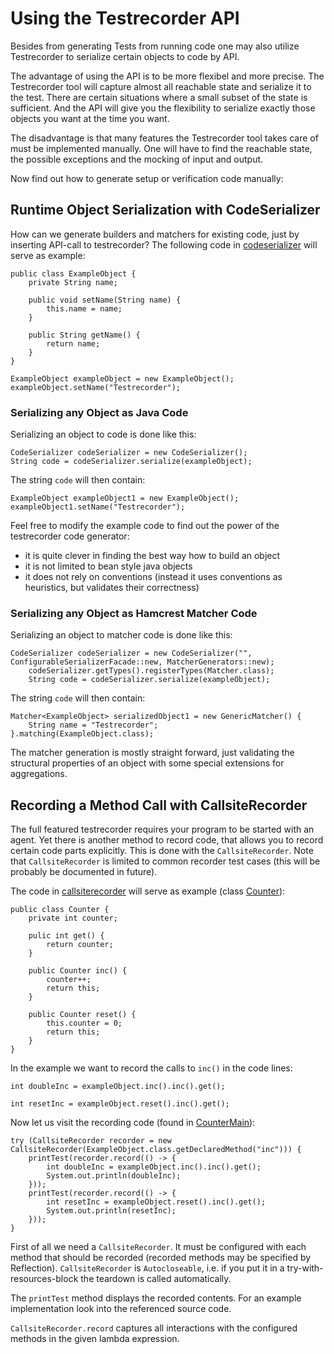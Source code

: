 Using the Testrecorder API
==========================

Besides from generating Tests from running code one may also utilize Testrecorder to serialize certain objects to code by API.

The advantage of using the API is to be more flexibel and more precise. The Testrecorder tool will capture almost all reachable state and serialize it to the test. There are certain situations where a small subset of the state is sufficient. And the API will give you the flexibility to serialize exactly those objects you want at the time you want.

The disadvantage is that many features the Testrecorder tool takes care of must be implemented manually. One will have to find the reachable state, the possible exceptions and the mocking of input and output.

Now find out how to generate setup or verification code manually:

## Runtime Object Serialization with CodeSerializer

How can we generate builders and matchers for existing code, just by inserting API-call to testrecorder? The following code in [codeserializer](https://github.com/almondtools/testrecorder-examples/tree/master/src/main/java/com/almondtools/testrecorder/examples/codeserializer) will serve as example:

    public class ExampleObject {
        private String name;
    
        public void setName(String name) {
            this.name = name;
        }
    
        public String getName() {
            return name;
        }
    }
    
    ExampleObject exampleObject = new ExampleObject();
    exampleObject.setName("Testrecorder");

### Serializing any Object as Java Code

Serializing an object to code is done like this:

    CodeSerializer codeSerializer = new CodeSerializer();
    String code = codeSerializer.serialize(exampleObject);

The string `code` will then contain:

    ExampleObject exampleObject1 = new ExampleObject();
    exampleObject1.setName("Testrecorder");

Feel free to modify the example code to find out the power of the testrecorder code generator:

* it is quite clever in finding the best way how to build an object
* it is not limited to bean style java objects
* it does not rely on conventions (instead it uses conventions as heuristics, but validates their correctness)

### Serializing any Object as Hamcrest Matcher Code

Serializing an object to matcher code  is done like this:

    CodeSerializer codeSerializer = new CodeSerializer("", ConfigurableSerializerFacade::new, MatcherGenerators::new);
        codeSerializer.getTypes().registerTypes(Matcher.class);
        String code = codeSerializer.serialize(exampleObject);

The string `code` will then contain:

    Matcher<ExampleObject> serializedObject1 = new GenericMatcher() {
        String name = "Testrecorder";
    }.matching(ExampleObject.class);

The matcher generation is mostly straight forward, just validating the structural properties of an object with some special extensions for aggregations.

## Recording a Method Call with CallsiteRecorder

The full featured testrecorder requires your program to be started with an agent. Yet there is another method to record code, that allows you to record certain code parts explicitly. This is done with the `CallsiteRecorder`. Note that `CallsiteRecorder` is limited to common recorder test cases (this will be probably be documented in future).

The code in [callsiterecorder](https://github.com/almondtools/testrecorder-examples/tree/master/src/main/java/com/almondtools/testrecorder/examples/callsiterecorder) will serve as example (class [Counter](https://github.com/almondtools/testrecorder-examples/blob/master/src/main/java/com/almondtools/testrecorder/examples/callsiterecorder/Counter.java)):

	public class Counter {
		private int counter;

		pulic int get() {
			return counter;
		}

		public Counter inc() {
			counter++;
			return this;
		}

		public Counter reset() {
			this.counter = 0;
			return this;
		}
	}

In the example we want to record the calls to `inc()` in the code lines:

    int doubleInc = exampleObject.inc().inc().get();
    
    int resetInc = exampleObject.reset().inc().get();

Now let us visit the recording code (found in [CounterMain](https://github.com/almondtools/testrecorder-examples/blob/master/src/main/java/com/almondtools/testrecorder/examples/callsiterecorder/CounterMain.java)):

    try (CallsiteRecorder recorder = new CallsiteRecorder(ExampleObject.class.getDeclaredMethod("inc"))) {
        printTest(recorder.record(() -> {
            int doubleInc = exampleObject.inc().inc().get();
            System.out.println(doubleInc);
        }));
        printTest(recorder.record(() -> {
            int resetInc = exampleObject.reset().inc().get();
            System.out.println(resetInc);
        }));
    }

First of all we need a `CallsiteRecorder`. It must be configured with each method that should be recorded (recorded methods may be specified by Reflection). `CallsiteRecorder` is `Autocloseable`, i.e. if you put it in a try-with-resources-block the teardown is called automatically.

The `printTest` method displays the recorded contents. For an example implementation look into the referenced source code.

`CallsiteRecorder.record` captures all interactions with the configured methods in the given lambda expression.